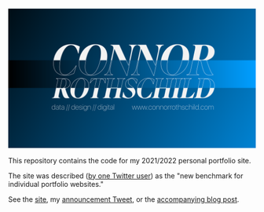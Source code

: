 [![Connor Rothschild](./static/social.png)]((www.connorrothschild.com))

This repository contains the code for my 2021/2022 personal portfolio site.

The site was described ([by one Twitter user](https://twitter.com/fubits/status/1469395932026486789?s=20)) as the "new benchmark for individual portfolio websites."

See the [site](https://www.connorrothschild.com/), my [announcement Tweet](https://twitter.com/CL_Rothschild/status/1469064267294986241), or the [accompanying blog post](https://www.connorrothschild.com/post/this-site).
